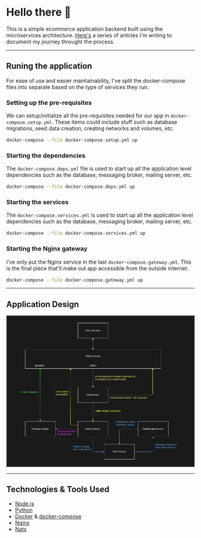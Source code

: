 # Hello there :wave:

This is a simple ecommerce application backend built using the microservices architecture. [Here's](https://dev.to/sainig/series/23469) a series of articles I'm writing to document my journey throught the process.

---

## Runing the application

For ease of use and easier maintainability, I've split the docker-compose files into separate based on the type of services they run.

### Setting up the pre-requisites

We can setup/initialize all the pre-requisites needed for our app in `docker-compose.setup.yml`. These items could include stuff such as database migrations, seed data creation, creating networks and volumes, etc.

```bash
docker-compose --file docker-compose.setup.yml up
```

### Starting the dependencies

The `docker-compose.deps.yml` file is used to start up all the application level dependencies such as the database, messaging broker, mailing server, etc.

```bash
docker-compose --file docker-compose.deps.yml up
```

### Starting the services

The `docker-compose.services.yml` is used to start up all the application level dependencies such as the database, messaging broker, mailing server, etc.

```bash
docker-compose --file docker-compose.services.yml up
```

### Starting the Nginx gateway

I've only put the Nginx service in the last `docker-compose.gateway.yml`. This is the final piece that'll make out app accessible from the outside internet.

```bash
docker-compose --file docker-compose.gateway.yml up
```

---

## Application Design

![Application architecture diagram](app_design.png)

---

## Technologies & Tools Used
- [Node.js](https://nodejs.org/)
- [Python](https://www.python.org/)
- [Docker](https://www.docker.com/) & [docker-compose](https://docs.docker.com/compose/)
- [Nginx](https://www.nginx.com/)
- [Nats](https://github.com/nats-io/nats.js)

